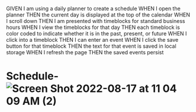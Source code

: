 GIVEN I am using a daily planner to create a schedule
WHEN I open the planner
THEN the current day is displayed at the top of the calendar
WHEN I scroll down
THEN I am presented with timeblocks for standard business hours
WHEN I view the timeblocks for that day
THEN each timeblock is color coded to indicate whether it is in the past, present, or future
WHEN I click into a timeblock
THEN I can enter an event
WHEN I click the save button for that timeblock
THEN the text for that event is saved in local storage
WHEN I refresh the page
THEN the saved events persist



# Schedule-![Screen Shot 2022-08-17 at 11 04 09 AM (2)](https://user-images.githubusercontent.com/108314012/185210981-dc4b5f66-a309-43e0-b350-92003cdf1a1c.png)



